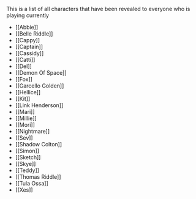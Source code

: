 This is a list of all characters that have been revealed to everyone who is playing currently

- [[Abbie]]
- [[Belle Riddle]]
- [[Cappy]]
- [[Captain]]
- [[Cassidy]]
- [[Catti]]
- [[Del]]
- [[Demon Of Space]]
- [[Fox]]
- [[Garcello Golden]]
- [[Hellice]] 
- [[Kit]]
- [[Link Henderson]]
- [[Mari]] 
- [[Millie]]
- [[Mori]]
- [[Nightmare]]
- [[Sev]]
- [[Shadow Colton]]
- [[Simon]]
- [[Sketch]]
- [[Skye]]
- [[Teddy]]
- [[Thomas Riddle]]
- [[Tula Ossa]]
- [[Xes]]
